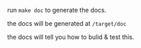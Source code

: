 
run `make doc` to generate the docs.

the docs will be generated at `/target/doc`

the docs will tell you how to bulid & test this.